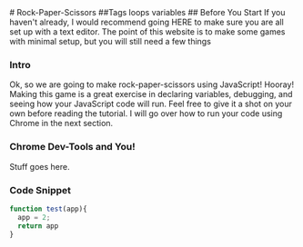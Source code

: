 <span class="title">
# Rock-Paper-Scissors
</span>

<span class="tag">
##Tags
loops variables
</span>

<span class="content">
## Before You Start
If you haven't already, I would recommend going HERE to make sure you are all set up with a text editor. The point of this website is to make some games with minimal setup, but you will still need a few things

### Intro
Ok, so we are going to make rock-paper-scissors using JavaScript! Hooray! Making this game is a great exercise in declaring variables, debugging, and seeing how your JavaScript code will run. Feel free to give it a shot on your own before reading the tutorial. I will go over how to run your code using Chrome in the next section.

### Chrome Dev-Tools and You!
Stuff goes here.

### Code Snippet

```js
function test(app){
  app = 2;
  return app
}
```
</span>
